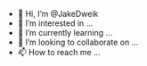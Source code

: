 - 👋 Hi, I’m @JakeDweik
- 👀 I’m interested in ...
- 🌱 I’m currently learning ...
- 💞️ I’m looking to collaborate on ...
- 📫 How to reach me ...

<!---
JakeDweik/JakeDweik is a ✨ special ✨ repository because its `README.md` (this file) appears on your GitHub profile.
You can click the Preview link to take a look at your changes.
--->
